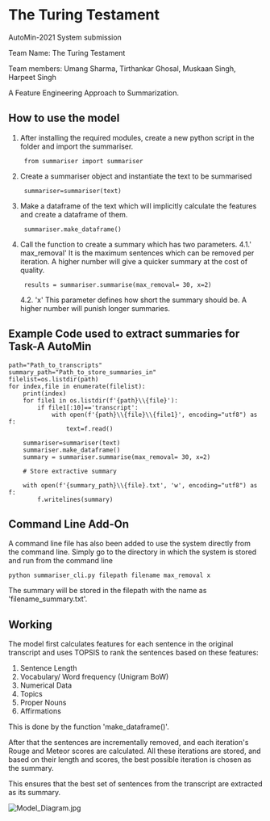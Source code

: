 # The Turing Testament 

AutoMin-2021 System submission

Team Name: The Turing Testament

Team members: Umang Sharma, Tirthankar Ghosal, Muskaan Singh, Harpeet Singh 

A Feature Engineering Approach to Summarization.

## How to use the model 

1. After installing the required modules, create a new python script in the folder and import the summariser.

        from summariser import summariser

2. Create a summariser object and instantiate the text to be summarised

    	summariser=summariser(text)

3. Make a dataframe of the text which will implicitly calculate the features and create a dataframe of them.

    	summariser.make_dataframe()
    
4. Call the function to create a summary which has two parameters.
	4.1.' max_removal'
	It is the maximum sentences which can be removed per iteration. A higher number will give a quicker summary at the cost of quality. 

    	results = summariser.summarise(max_removal= 30, x=2)

	4.2. 'x'
	This parameter defines how short the summary should be. A higher number will punish longer summaries. 


## Example Code used to extract summaries for Task-A AutoMin 

    path="Path_to_transcripts"
    summary_path="Path_to_store_summaries_in"
    filelist=os.listdir(path)
    for index,file in enumerate(filelist):
        print(index)
        for file1 in os.listdir(f'{path}\\{file}'):
            if file1[:10]=='transcript':
                with open(f'{path}\\{file}\\{file1}', encoding="utf8") as f:
                    text=f.read()

        summariser=summariser(text)
        summariser.make_dataframe()
        summary = summariser.summarise(max_removal= 30, x=2)

        # Store extractive summary
        
        with open(f'{summary_path}\\{file}.txt', 'w', encoding="utf8") as f:
            f.writelines(summary)

## Command Line Add-On

A command line file has also been added to use the system directly from the command line. 
Simply go to the directory in which the system is stored and run from the command line

    python summariser_cli.py filepath filename max_removal x

The summary will be stored in the filepath with the name as 'filename_summary.txt'.

## Working 

The model first calculates features for each sentence in the original transcript and uses TOPSIS to rank the sentences based on these features:
1. Sentence Length 
2. Vocabulary/ Word frequency (Unigram BoW)
3. Numerical Data 
4. Topics     
5. Proper Nouns   
6. Affirmations

This is done by the function 'make_dataframe()'. 

After that the sentences are incrementally removed, and each iteration's Rouge and Meteor scores are calculated.
All these iterations are stored, and based on their length and scores, the best possible iteration is chosen as the summary. 

This ensures that the best set of sentences from the transcript are extracted as its summary.

![Model_Diagram.jpg](https://postimg.cc/nC2kwMnm)

    


    
